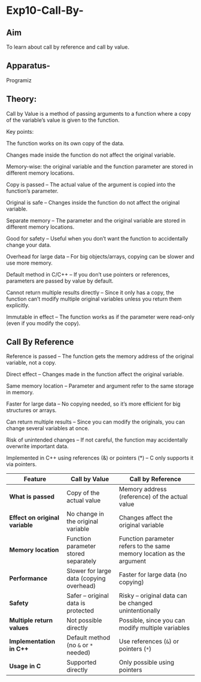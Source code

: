 # Exp10-Call-By-

## Aim

To learn about call by reference and call by value.

## Apparatus-
   Programiz

## Theory:
 Call by Value is a method of passing arguments to a function where a copy of the variable’s value is given to the function.

Key points:

The function works on its own copy of the data.

Changes made inside the function do not affect the original variable.

Memory-wise: the original variable and the function parameter are stored in different memory locations.

Copy is passed – The actual value of the argument is copied into the function’s parameter.

Original is safe – Changes inside the function do not affect the original variable.

Separate memory – The parameter and the original variable are stored in different memory locations.

Good for safety – Useful when you don’t want the function to accidentally change your data.

Overhead for large data – For big objects/arrays, copying can be slower and use more memory.

Default method in C/C++ – If you don’t use pointers or references, parameters are passed by value by default.

Cannot return multiple results directly – Since it only has a copy, the function can’t modify multiple original variables unless you return them explicitly.

Immutable in effect – The function works as if the parameter were read-only (even if you modify the copy).

## Call By Reference

Reference is passed – The function gets the memory address of the original variable, not a copy.

Direct effect – Changes made in the function affect the original variable.

Same memory location – Parameter and argument refer to the same storage in memory.

Faster for large data – No copying needed, so it’s more efficient for big structures or arrays.

Can return multiple results – Since you can modify the originals, you can change several variables at once.

Risk of unintended changes – If not careful, the function may accidentally overwrite important data.

Implemented in C++ using references (&) or pointers (*) – C only supports it via pointers.


| Feature | Call by Value | Call by Reference |
|---------|--------------|-------------------|
| **What is passed** | Copy of the actual value | Memory address (reference) of the actual value |
| **Effect on original variable** | No change in the original variable | Changes affect the original variable |
| **Memory location** | Function parameter stored separately | Function parameter refers to the same memory location as the argument |
| **Performance** | Slower for large data (copying overhead) | Faster for large data (no copying) |
| **Safety** | Safer – original data is protected | Risky – original data can be changed unintentionally |
| **Multiple return values** | Not possible directly | Possible, since you can modify multiple variables |
| **Implementation in C++** | Default method (no `&` or `*` needed) | Use references (`&`) or pointers (`*`) |
| **Usage in C** | Supported directly | Only possible using pointers |




